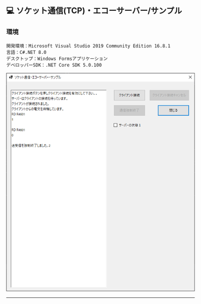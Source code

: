 ﻿## :computer: ソケット通信(TCP)・エコーサーバー/サンプル  

### 環境  

```
開発環境：Microsoft Visual Studio 2019 Community Edition 16.8.1  
言語：C#.NET 8.0  
デスクトップ：Windows Formsアプリケーション  
デベロッパーSDK：.NET Core SDK 5.0.100  
```

![Img](ReadmeImg.png)  

___